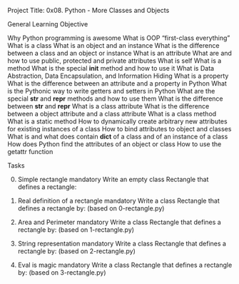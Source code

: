Project Title: 0x08. Python - More Classes and Objects

General Learning Objective

Why Python programming is awesome
What is OOP
“first-class everything”
What is a class
What is an object and an instance
What is the difference between a class and an object or instance
What is an attribute
What are and how to use public, protected and private attributes
What is self
What is a method
What is the special __init__ method and how to use it
What is Data Abstraction, Data Encapsulation, and Information Hiding
What is a property
What is the difference between an attribute and a property in Python
What is the Pythonic way to write getters and setters in Python
What are the special __str__ and __repr__ methods and how to use them
What is the difference between __str__ and __repr__
What is a class attribute
What is the difference between a object attribute and a class attribute
What is a class method
What is a static method
How to dynamically create arbitrary new attributes for existing instances of a class
How to bind attributes to object and classes
What is and what does contain __dict__ of a class and of an instance of a class
How does Python find the attributes of an object or class
How to use the getattr function

Tasks

0. Simple rectangle
mandatory
Write an empty class Rectangle that defines a rectangle:

1. Real definition of a rectangle
mandatory
Write a class Rectangle that defines a rectangle by: (based on 0-rectangle.py)

2. Area and Perimeter
mandatory
Write a class Rectangle that defines a rectangle by: (based on 1-rectangle.py)

3. String representation
mandatory
Write a class Rectangle that defines a rectangle by: (based on 2-rectangle.py)

4. Eval is magic
mandatory
Write a class Rectangle that defines a rectangle by: (based on 3-rectangle.py)
